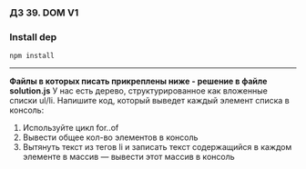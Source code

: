### ДЗ 39. DOM V1

### Install dep

`npm install`

<hr>

**Файлы в которых писать прикреплены ниже - решение в файле solution.js**
У нас есть дерево, структурированное как вложенные списки ul/li.
Напишите код, который выведет каждый элемент списка в консоль:

1. Используйте цикл for..of
2. Вывести общее кол-во элементов в консоль
3. Вытянуть текст из тегов li и записать текст содержащийся в каждом элементе в массив — вывести этот массив в консоль
